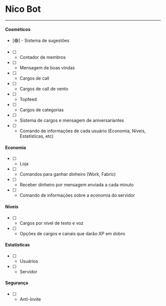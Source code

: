 # Nico Bot

___
#### Cosméticos

- [🟢] - Sistema de sugestões
- [ ] - Contador de membros
- [ ] - Mensagem de boas vindas
- [ ] - Cargos de call
- [ ] - Cargos de call de vento
- [ ] - Topfeed
- [ ] - Cargos de categorias
- [ ] - Sistema de cargos e mensagem de aniversariantes
- [ ] - Comando de informações de cada usuário (Economia, Níveis, Estatísticas, etc)

#### Economia

- [ ] - Loja
- [ ] - Comandos para ganhar dinheiro (Work, Fabric)
- [ ] - Receber dinheiro por mensagem enviada a cada minuto
- [ ] - Comando de informações sobre a economia do servidor

#### Níveis

- [ ] - Cargos por nível de texto e voz
- [ ] - Opções de cargos e canais que darão XP em dobro

#### Estatísticas

- [ ] - Usuários
- [ ] - Servidor

#### Segurança
- [ ] - Anti-Invite